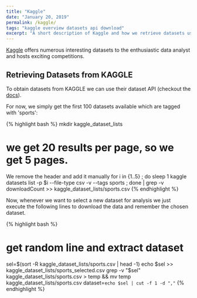 ```yaml
---
title: "Kaggle"
date: "January 20, 2019"
permalink: /kaggle/
tags: "kaggle overview datasets api download"
excerpt: "A short description of Kaggle and how we retrieve datasets using their API"
---
```


[Kaggle](https://www.kaggle.com/) offers numerous interesting datasets to the
enthusiastic data analyst and hosts exciting competitions.

## Retrieving Datasets from KAGGLE
To obtain datasets from KAGGLE we can use their dataset API (checkout the [docs](https://github.com/Kaggle/kaggle-api#datasets)).

For now, we simply get the first 100 datasets available which are tagged with 'sports':


{% highlight bash %}
mkdir kaggle_dataset_lists
# we get 20 results per page, so we get 5 pages.
We remove the header and add it manually
for i in {1..5} ; do
  sleep 1
  kaggle datasets list -p $i --file-type csv -v --tags sports ;
done | grep -v downloadCount >> kaggle_dataset_lists/sports.csv
{% endhighlight %}

Now, whenever we want to select a new dataset for analysis we just
execute the following lines to download the data and remember
the chosen dataset.


{% highlight bash %}
# get random line and extract dataset
sel=$(sort -R kaggle_dataset_lists/sports.csv | head -1)
echo $sel >> kaggle_dataset_lists/sports_selected.csv
grep -v "$sel" kaggle_dataset_lists/sports.csv > temp && mv temp kaggle_dataset_lists/sports.csv
dataset=`echo $sel | cut -f 1 -d ","`
{% endhighlight %}
